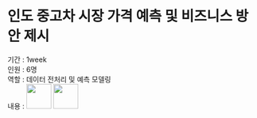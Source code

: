 # 인도 중고차 시장 가격 예측 및 비즈니스 방안 제시
  
기간 : 1week  
인원 : 6명  
역할 : 데이터 전처리 및 예측 모델링  
내용 : 
<img src="https://github.com/user-attachments/assets/65a89e82-2da3-4d8c-ae64-3fbb88c13104" width="50" height="50" />
<img src="https://github.com/user-attachments/assets/c1ece696-e0c4-438f-a749-54ebb63a545d" width="50" height="50" />

